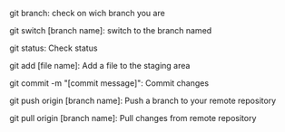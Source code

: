 
git branch: check on wich branch you are

git switch [branch name]: switch to the branch named

git status: Check status

git add [file name]: Add a file to the staging area

git commit -m "[commit message]": Commit changes

git push origin [branch name]: Push a branch to your remote repository

git pull origin [branch name]: Pull changes from remote repository